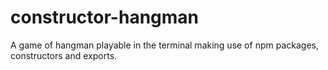 # constructor-hangman
A game of hangman playable in the terminal making use of npm packages, constructors and exports.
